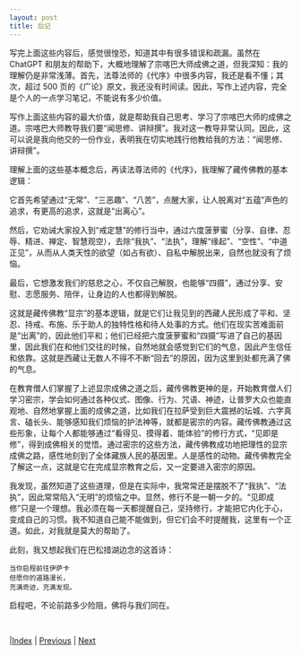 ```yaml
---
layout: post
title: 后记
---
```


写完上面这些内容后，感觉很惶恐，知道其中有很多错误和疏漏。虽然在 ChatGPT 和朋友的帮助下，大概地理解了宗喀巴大师成佛之道，但我深知：我的理解仍是非常浅薄。首先，法尊法师的《代序》中很多内容，我还是看不懂；其次，超过 500 页的《广论》原文，我还没有时间读。因此，写作上述内容，完全是个人的一点学习笔记，不能说有多少价值。

写作上面这些内容的最大价值，就是帮助我自己思考、学习了宗喀巴大师的成佛之道。宗喀巴大师教导我们要“闻思修、讲辩撰”。我对这一教导非常认同。因此，这可以说是我向他交的一份作业，表明我在切实地践行他教给我的方法：“闻思修、讲辩撰”。

理解上面的这些基本概念后，再读法尊法师的《代序》，我理解了藏传佛教的基本逻辑：

它首先希望通过“无常”、“三恶趣”、“八苦”，点醒大家，让人脱离对“五蕴”声色的追求，有更高的追求，这就是“出离心”。

然后，它劝诫大家投入到“戒定慧”的修行当中，通过六度菠萝蜜（分享、自律、忍辱、精进、禅定、智慧观空），去除“我执”、“法执”，理解“缘起”、“空性”、“中道正见”，从而从人类天性的欲望（如占有欲）、自私中解脱出来，自然也就没有了烦恼。

最后，它想激发我们的慈悲之心，不仅自己解脱，也能够“四摄”，通过分享、安慰、志愿服务、陪伴，让身边的人也都得到解脱。

这就是藏传佛教“显宗”的基本逻辑，就是它们让我见到的西藏人民形成了平和、坚忍、持戒、布施、乐于助人的独特性格和待人处事的方式。他们在现实苦难面前是“出离”的，因此他们平和；他们已经把六度菠萝蜜和“四摄”写进了自己的基因里，因此我们在和他们交往的时候，自然地就会感觉到它们的气息，因此产生信任和依靠。这就是西藏让无数人不得不不断“回去”的原因，因为这里到处都充满了佛的气息。

在教育僧人们掌握了上述显宗成佛之道之后，藏传佛教更神的是，开始教育僧人们学习密宗，学会如何通过各种仪式、图像、行为、咒语、神迹，让普罗大众也能直观地、自然地掌握上面的成佛之道，比如我们在拉萨受到巨大震撼的坛城、六字真言、磕长头、能够感知我们烦恼的护法神等，就都是密宗的内容。藏传佛教通过这些形象，让每个人都能够通过“看得见、摸得着、能体验”的修行方式，“见即是修”，得到成佛相关的觉悟。通过密宗的这些方法，藏传佛教成功地把理性的显宗成佛之路，感性地刻到了全体藏族人民的基因里。人是感性的动物。藏传佛教完全了解这一点，这就是它在完成显宗教育之后，又一定要进入密宗的原因。

我发现，虽然知道了这些道理，但是在实际中，我常常还是摆脱不了“我执”、“法执”，因此常常陷入“无明”的烦恼之中。显然，修行不是一朝一夕的。“见即成修”只是一个理想。我必须在每一天都提醒自己，坚持修行，才能把它内化于心，变成自己的习惯。我不知道自己能不能做到，但它们会不时提醒我，这里有一个正道。如此，对我就是莫大的帮助了。

此刻，我又想起我们在巴松措湖边念的这首诗：

```
当你启程前往伊萨卡
但愿你的道路漫长，
充满奇迹，充满发现。
```

启程吧，不论前路多少险阻，佛将与我们同在。

<br/>

|[Index](../) | [Previous](69-zonglan) | [Next](../200-appendix/102-food)
